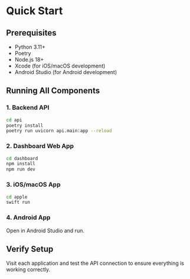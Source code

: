 # Quick Start

## Prerequisites

- Python 3.11+
- Poetry
- Node.js 18+
- Xcode (for iOS/macOS development)
- Android Studio (for Android development)

## Running All Components

### 1. Backend API

```bash
cd api
poetry install
poetry run uvicorn api.main:app --reload
```

### 2. Dashboard Web App

```bash
cd dashboard
npm install
npm run dev
```

### 3. iOS/macOS App

```bash
cd apple
swift run
```

### 4. Android App

Open in Android Studio and run.

## Verify Setup

Visit each application and test the API connection to ensure everything is working correctly.
